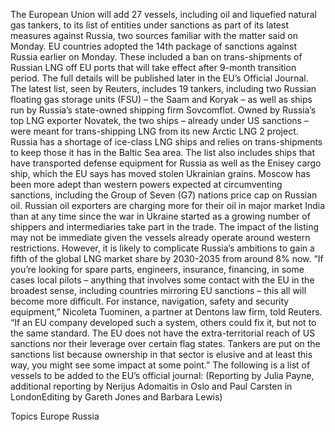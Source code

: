 The European Union will add 27 vessels, including oil and liquefied natural gas tankers, to its list of entities under sanctions as part of its latest measures against Russia, two sources familiar with the matter said on Monday.
EU countries adopted the 14th package of sanctions against Russia earlier on Monday. These included a ban on trans-shipments of Russian LNG off EU ports that will take effect after 9-month transition period. The full details will be published later in the EU’s Official Journal.
The latest list, seen by Reuters, includes 19 tankers, including two Russian floating gas storage units (FSU) – the Saam and Koryak – as well as ships run by Russia’s state-owned shipping firm Sovcomflot.
Owned by Russia’s top LNG exporter Novatek, the two ships – already under US sanctions – were meant for trans-shipping LNG from its new Arctic LNG 2 project. Russia has a shortage of ice-class LNG ships and relies on trans-shipments to keep those it has in the Baltic Sea area.
The list also includes ships that have transported defense equipment for Russia as well as the Enisey cargo ship, which the EU says has moved stolen Ukrainian grains.
Moscow has been more adept than western powers expected at circumventing sanctions, including the Group of Seven (G7) nations price cap on Russian oil.
Russian oil exporters are charging more for their oil in major market India than at any time since the war in Ukraine started as a growing number of shippers and intermediaries take part in the trade.
The impact of the listing may not be immediate given the vessels already operate around western restrictions.
However, it is likely to complicate Russia’s ambitions to gain a fifth of the global LNG market share by 2030-2035 from around 8% now.
“If you’re looking for spare parts, engineers, insurance, financing, in some cases local pilots – anything that involves some contact with the EU in the broadest sense, including countries mirroring EU sanctions – this all will become more difficult. For instance, navigation, safety and security equipment,” Nicoleta Tuominen, a partner at Dentons law firm, told Reuters.
“If an EU company developed such a system, others could fix it, but not to the same standard. The EU does not have the extra-territorial reach of US sanctions nor their leverage over certain flag states. Tankers are put on the sanctions list because ownership in that sector is elusive and at least this way, you might see some impact at some point.”
The following is a list of vessels to be added to the EU’s official journal:
(Reporting by Julia Payne, additional reporting by Nerijus Adomaitis in Oslo and Paul Carsten in LondonEditing by Gareth Jones and Barbara Lewis)

Topics
Europe
Russia

